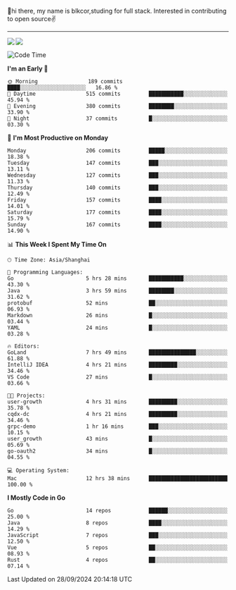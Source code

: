 👋hi there, my name is blkcor,studing for full stack.
Interested in contributing to open source✌️

<hr/>

![](https://github-readme-stats.vercel.app/api?username=blkcor)
<a href="https://github.com/blkcor/github-readme-stats">
    <img align="left" src="https://github-readme-stats.vercel.app/api/top-langs/?username=blkcor&hide=jupyter%20notebook,shaderlab,tex,c%23&langs_count=9" />
</a>


<!--START_SECTION:waka-->
![Code Time](http://img.shields.io/badge/Code%20Time-1%2C355%20hrs%2029%20mins-blue)

**I'm an Early 🐤** 

```text
🌞 Morning                189 commits         ████░░░░░░░░░░░░░░░░░░░░░   16.86 % 
🌆 Daytime                515 commits         ███████████░░░░░░░░░░░░░░   45.94 % 
🌃 Evening                380 commits         ████████░░░░░░░░░░░░░░░░░   33.90 % 
🌙 Night                  37 commits          █░░░░░░░░░░░░░░░░░░░░░░░░   03.30 % 
```
📅 **I'm Most Productive on Monday** 

```text
Monday                   206 commits         █████░░░░░░░░░░░░░░░░░░░░   18.38 % 
Tuesday                  147 commits         ███░░░░░░░░░░░░░░░░░░░░░░   13.11 % 
Wednesday                127 commits         ███░░░░░░░░░░░░░░░░░░░░░░   11.33 % 
Thursday                 140 commits         ███░░░░░░░░░░░░░░░░░░░░░░   12.49 % 
Friday                   157 commits         ████░░░░░░░░░░░░░░░░░░░░░   14.01 % 
Saturday                 177 commits         ████░░░░░░░░░░░░░░░░░░░░░   15.79 % 
Sunday                   167 commits         ████░░░░░░░░░░░░░░░░░░░░░   14.90 % 
```


📊 **This Week I Spent My Time On** 

```text
🕑︎ Time Zone: Asia/Shanghai

💬 Programming Languages: 
Go                       5 hrs 28 mins       ███████████░░░░░░░░░░░░░░   43.30 % 
Java                     3 hrs 59 mins       ████████░░░░░░░░░░░░░░░░░   31.62 % 
protobuf                 52 mins             ██░░░░░░░░░░░░░░░░░░░░░░░   06.93 % 
Markdown                 26 mins             █░░░░░░░░░░░░░░░░░░░░░░░░   03.44 % 
YAML                     24 mins             █░░░░░░░░░░░░░░░░░░░░░░░░   03.28 % 

🔥 Editors: 
GoLand                   7 hrs 49 mins       ███████████████░░░░░░░░░░   61.88 % 
IntelliJ IDEA            4 hrs 21 mins       █████████░░░░░░░░░░░░░░░░   34.46 % 
VS Code                  27 mins             █░░░░░░░░░░░░░░░░░░░░░░░░   03.66 % 

🐱‍💻 Projects: 
user-growth              4 hrs 31 mins       █████████░░░░░░░░░░░░░░░░   35.78 % 
cqdx-dc                  4 hrs 21 mins       █████████░░░░░░░░░░░░░░░░   34.46 % 
grpc-demo                1 hr 16 mins        ███░░░░░░░░░░░░░░░░░░░░░░   10.15 % 
user_growth              43 mins             █░░░░░░░░░░░░░░░░░░░░░░░░   05.69 % 
go-oauth2                34 mins             █░░░░░░░░░░░░░░░░░░░░░░░░   04.55 % 

💻 Operating System: 
Mac                      12 hrs 38 mins      █████████████████████████   100.00 % 
```

**I Mostly Code in Go** 

```text
Go                       14 repos            ██████░░░░░░░░░░░░░░░░░░░   25.00 % 
Java                     8 repos             ████░░░░░░░░░░░░░░░░░░░░░   14.29 % 
JavaScript               7 repos             ███░░░░░░░░░░░░░░░░░░░░░░   12.50 % 
Vue                      5 repos             ██░░░░░░░░░░░░░░░░░░░░░░░   08.93 % 
Rust                     4 repos             ██░░░░░░░░░░░░░░░░░░░░░░░   07.14 % 
```




 Last Updated on 28/09/2024 20:14:18 UTC
<!--END_SECTION:waka-->


